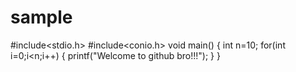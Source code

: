 # sample
#include<stdio.h>
#include<conio.h>
void main()
{
int n=10;
for(int i=0;i<n;i++)
{
 printf("Welcome to github bro!!!");
}
}
  
